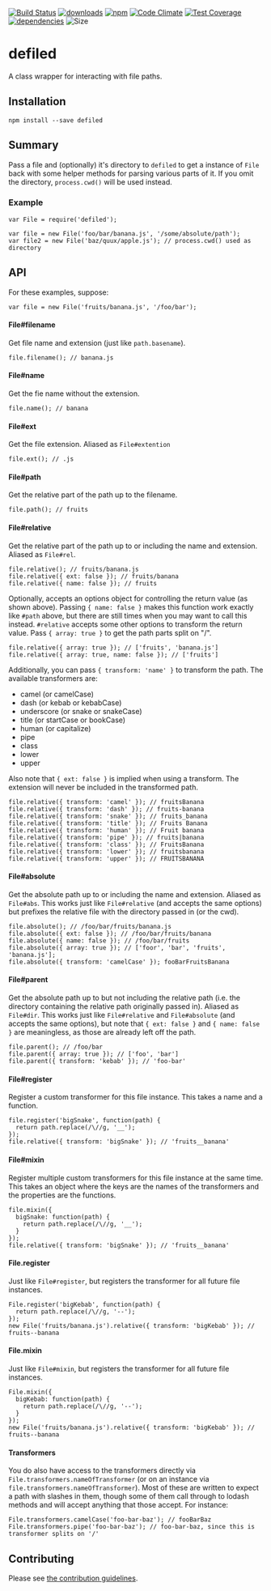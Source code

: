 [![Build Status](https://travis-ci.org/tandrewnichols/defiled.png)](https://travis-ci.org/tandrewnichols/defiled) [![downloads](http://img.shields.io/npm/dm/defiled.svg)](https://npmjs.org/package/defiled) [![npm](http://img.shields.io/npm/v/defiled.svg)](https://npmjs.org/package/defiled) [![Code Climate](https://codeclimate.com/github/tandrewnichols/defiled/badges/gpa.svg)](https://codeclimate.com/github/tandrewnichols/defiled) [![Test Coverage](https://codeclimate.com/github/tandrewnichols/defiled/badges/coverage.svg)](https://codeclimate.com/github/tandrewnichols/defiled) [![dependencies](https://david-dm.org/tandrewnichols/defiled.png)](https://david-dm.org/tandrewnichols/defiled) ![Size](https://img.shields.io/badge/size-368b-brightgreen.svg)

# defiled

A class wrapper for interacting with file paths.

## Installation

`npm install --save defiled`

## Summary

Pass a file and (optionally) it's directory to `defiled` to get a instance of `File` back with some helper methods for parsing various parts of it. If you omit the directory, `process.cwd()` will be used instead.

### Example

```
var File = require('defiled');

var file = new File('foo/bar/banana.js', '/some/absolute/path');
var file2 = new File('baz/quux/apple.js'); // process.cwd() used as directory
```

## API

For these examples, suppose:

```
var file = new File('fruits/banana.js', '/foo/bar');
```

#### File#filename

Get file name and extension (just like `path.basename`).

```
file.filename(); // banana.js
```

#### File#name

Get the fie name without the extension.

```
file.name(); // banana
```

#### File#ext

Get the file extension. Aliased as `File#extention`

```
file.ext(); // .js
```

#### File#path

Get the relative part of the path up to the filename.

```
file.path(); // fruits
```

#### File#relative

Get the relative part of the path up to or including the name and extension. Aliased as `File#rel`.

```
file.relative(); // fruits/banana.js
file.relative({ ext: false }); // fruits/banana
file.relative({ name: false }); // fruits
```

Optionally, accepts an options object for controlling the return value (as shown above). Passing `{ name: false }` makes this function work exactly like `#path` above, but there are still times when you may want to call this instead. `#relative` accepts some other options to transform the return value. Pass `{ array: true }` to get the path parts split on "/".

```
file.relative({ array: true }); // ['fruits', 'banana.js']
file.relative({ array: true, name: false }); // ['fruits']
```

Additionally, you can pass `{ transform: 'name' }` to transform the path. The available transformers are:

* camel (or camelCase)
* dash (or kebab or kebabCase)
* underscore (or snake or snakeCase)
* title (or startCase or bookCase)
* human (or capitalize)
* pipe
* class
* lower
* upper

Also note that `{ ext: false }` is implied when using a transform. The extension will never be included in the transformed path.

```
file.relative({ transform: 'camel' }); // fruitsBanana
file.relative({ transform: 'dash' }); // fruits-banana
file.relative({ transform: 'snake' }); // fruits_banana
file.relative({ transform: 'title' }); // Fruits Banana
file.relative({ transform: 'human' }); // Fruit banana
file.relative({ transform: 'pipe' }); // fruits|banana
file.relative({ transform: 'class' }); // FruitsBanana
file.relative({ transform: 'lower' }); // fruitsbanana
file.relative({ transform: 'upper' }); // FRUITSBANANA
```

#### File#absolute

Get the absolute path up to or including the name and extension. Aliased as `File#abs`. This works just like `File#relative` (and accepts the same options) but prefixes the relative file with the directory passed in (or the cwd).

```
file.absolute(); // /foo/bar/fruits/banana.js
file.absolute({ ext: false }); // /foo/bar/fruits/banana
file.absolute({ name: false }); // /foo/bar/fruits
file.absolute({ array: true }); // ['foor', 'bar', 'fruits', 'banana.js'];
file.absolute({ transform: 'camelCase' }); fooBarFruitsBanana
```

#### File#parent

Get the absolute path up to but not including the relative path (i.e. the directory containing the relative path originally passed in). Aliased as `File#dir`. This works just like `File#relative` and `File#absolute` (and accepts the same options), but note that `{ ext: false }` and `{ name: false }` are meaningless, as those are already left off the path.

```
file.parent(); // /foo/bar
file.parent({ array: true }); // ['foo', 'bar']
file.parent({ transform: 'kebab' }); // 'foo-bar'
```

#### File#register

Register a custom transformer for this file instance. This takes a name and a function.

```
file.register('bigSnake', function(path) {
  return path.replace(/\//g, '__');
});
file.relative({ transform: 'bigSnake' }); // 'fruits__banana'
```

#### File#mixin

Register multiple custom transformers for this file instance at the same time. This takes an object where the keys are the names of the transformers and the properties are the functions.

```
file.mixin({
  bigSnake: function(path) {
    return path.replace(/\//g, '__');
  }
});
file.relative({ transform: 'bigSnake' }); // 'fruits__banana'
```

#### File.register

Just like `File#register`, but registers the transformer for all future file instances.

```
File.register('bigKebab', function(path) {
  return path.replace(/\//g, '--');
});
new File('fruits/banana.js').relative({ transform: 'bigKebab' }); // fruits--banana
```

#### File.mixin

Just like `File#mixin`, but registers the transformer for all future file instances.

```
File.mixin({
  bigKebab: function(path) {
    return path.replace(/\//g, '--');
  }
});
new File('fruits/banana.js').relative({ transform: 'bigKebab' }); // fruits--banana
```

#### Transformers

You do also have access to the transformers directly via `File.transformers.nameOfTransformer` (or on an instance via `file.transformers.nameOfTransformer`). Most of these are written to expect a path with slashes in them, though some of them call through to lodash methods and will accept anything that those accept. For instance:

```
File.transformers.camelCase('foo-bar-baz'); // fooBarBaz
File.transformers.pipe('foo-bar-baz'); // foo-bar-baz, since this is transformer splits on '/'
```

## Contributing

Please see [the contribution guidelines](CONTRIBUTING.md).
